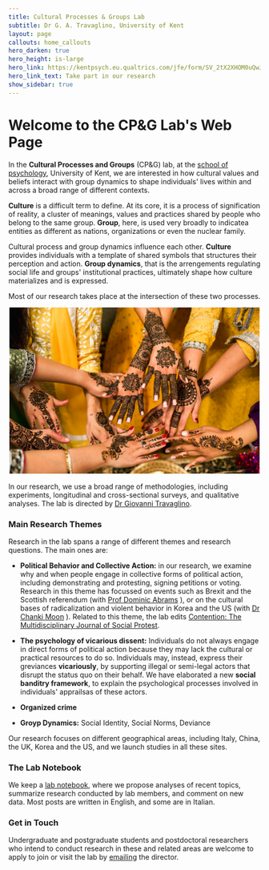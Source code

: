 ```yaml
---
title: Cultural Processes & Groups Lab
subtitle: Dr G. A. Travaglino, University of Kent
layout: page
callouts: home_callouts
hero_darken: true
hero_height: is-large
hero_link: https://kentpsych.eu.qualtrics.com/jfe/form/SV_2tX2XHOM0uQwJ2R
hero_link_text: Take part in our research
show_sidebar: true
---
```


# Welcome to the CP&G Lab's Web Page
In the **Cultural Processes and Groups** (CP&G) lab, at the [school of psychology](https://www.kent.ac.uk/psychology), University of Kent, we are interested in how cultural values and beliefs interact with group dynamics to shape individuals' lives within and across a broad range of different contexts. 

**Culture** is a difficult term to define. At its core, it is a process of signification of reality, a cluster of meanings, values and practices shared by people who belong to the same group. **Group**, here, is used very broadly to indicatea entities as different as nations, organizations or even the nuclear family. 

Cultural process and group dynamics influence each other. **Culture** provides individuals with a template of shared symbols that structures their perception and action. **Group dynamics**, that is the arrengements regulating social life and groups' institutional practices, ultimately shape how culture materializes and is expressed. 

Most of our research takes place at the intersection of these two processes.    


<p align="center">
  <img src="/img/home-vitality.jpg" width="500" />
</p>


In our research, we use a broad range of methodologies, including experiments, longitudinal and cross-sectional surveys, and qualitative analyses. The lab is directed by [Dr Giovanni Travaglino](/about/).

### Main Research Themes
Research in the lab spans a range of different themes and research questions. The main ones are:

* **Political Behavior and Collective Action:** in our research, we examine why and when people engage in collective forms of political action, including demonstrating and protesting, signing petitions or voting. Research in this theme has focussed on events such as Brexit and the Scottish referendum (with [Prof Dominic Abrams](https://www.kent.ac.uk/psychology/people/212/www.kent.ac.uk/psychology/people/212/abrams-dominic) ), or on the cultural bases of radicalization and violent behavior in Korea and the US (with [Dr Chanki Moon](https://www.researchgate.net/profile/Chanki_Moon) ). Related to this theme, the lab edits [Contention: The Multidisciplinary Journal of Social Protest](/contention/).

* **The psychology of vicarious dissent:** Individuals do not always engage in direct forms of political action because they may lack the cultural or practical resources to do so. Individuals may, instead, express their greviances **vicariously**, by supporting illegal or semi-legal actors that disrupt the status quo on their behalf. We have elaborated a new **social banditry framework**, to explain the psychological processes involved in individuals' apprailsas of these actors.

* **Organized crime**

* **Groyp Dynamics:** Social Identity, Social Norms, Deviance

Our research focuses on different geographical areas, including Italy, China, the UK, Korea and the US, and we launch studies in all these sites.

### The Lab Notebook
We keep a [lab notebook](/notebook/), where we propose analyses of recent topics, summarize research conducted by lab members, and comment on new data. Most posts are written in English, and some are in Italian.

### Get in Touch
Undergraduate and postgraduate students and postdoctoral researchers who intend to conduct research in these and related areas are welcome to apply to join or visit the lab by [emailing](mailto:g.a.travaglino@kent.ac.uk) the director. 
